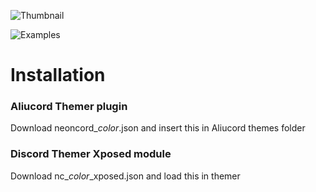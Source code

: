 ![Thumbnail](https://user-images.githubusercontent.com/71364321/132951087-ad481626-e689-405f-8916-cea2de41b751.png)

![Examples](https://user-images.githubusercontent.com/71364321/132957066-b08352b7-190e-4fe1-9ba6-65fea3d9c73e.png)




# Installation
### Aliucord Themer plugin
Download neoncord_*color*.json and insert this in Aliucord themes folder
### Discord Themer Xposed module
Download nc_*color*_xposed.json and load this in themer
